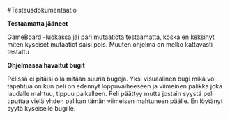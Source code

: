 #Testausdokumentaatio

**Testaamatta jääneet**

GameBoard -luokassa jäi pari mutaatiota testaamatta, koska en keksinyt miten kyseiset mutaatiot saisi pois.
Muuten ohjelma on melko kattavasti testattu

**Ohjelmassa havaitut bugit**

Pelissä ei pitäisi olla mitään suuria bugeja. Yksi visuaalinen bugi mikä voi tapahtua on kun peli on edennyt
loppuvaiheeseen ja viimeinen palikka joka laudalle mahtuu, tippuu paikalleen. Peli päättyy mutta jostain syystä peli
tiputtaa vielä yhden palikan tämän viimeisen mahtuneen päälle. En löytänyt syytä kyseiselle bugille.
